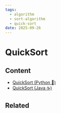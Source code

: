 ```yaml
---
tags:
  - algorithm
  - sort-algorithm
  - quick-sort
date: 2025-09-26
---
```

QuickSort
=========
Content
---------------

* [QuickSort (Python 🐍)](./Python/QuickSort%20(Python%20🐍).md)
* [QuickSort (Java ☕)](./Java/QuickSort%20(Java%20☕).md)

Related
----------------------------


